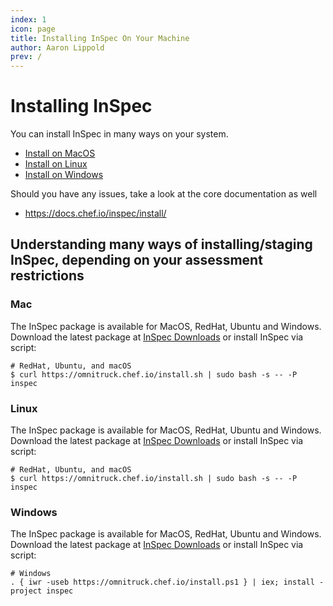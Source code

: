 ```yaml
---
index: 1
icon: page
title: Installing InSpec On Your Machine
author: Aaron Lippold
prev: /
---
```


# Installing InSpec 

You can install InSpec in many ways on your system.

- [Install on MacOS](MacInstall.md)
- [Install on Linux](LinuxInstall.md)
- [Install on Windows](WindowsInstall.md)

Should you have any issues, take a look at the core documentation as well

- <https://docs.chef.io/inspec/install/>

## Understanding many ways of installing/staging InSpec, depending on your assessment restrictions

### Mac
The InSpec package is available for MacOS, RedHat, Ubuntu and Windows. Download the latest package at [InSpec Downloads](https://downloads.chef.io/inspec) or install InSpec via script:

```
# RedHat, Ubuntu, and macOS
$ curl https://omnitruck.chef.io/install.sh | sudo bash -s -- -P inspec
```

### Linux
The InSpec package is available for MacOS, RedHat, Ubuntu and Windows. Download the latest package at [InSpec Downloads](https://downloads.chef.io/inspec) or install InSpec via script:

```
# RedHat, Ubuntu, and macOS
$ curl https://omnitruck.chef.io/install.sh | sudo bash -s -- -P inspec
```

### Windows
The InSpec package is available for MacOS, RedHat, Ubuntu and Windows. Download the latest package at [InSpec Downloads](https://downloads.chef.io/inspec) or install InSpec via script:

```
# Windows
. { iwr -useb https://omnitruck.chef.io/install.ps1 } | iex; install -project inspec
```
